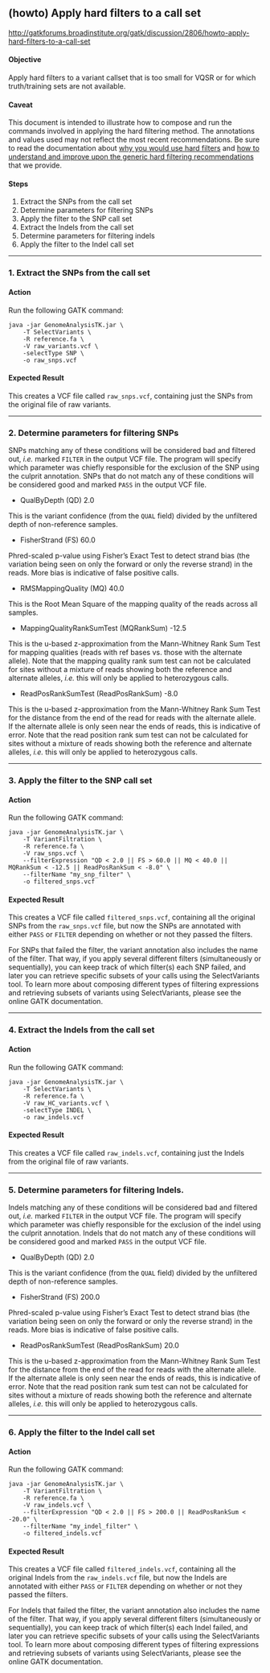 ## (howto) Apply hard filters to a call set

http://gatkforums.broadinstitute.org/gatk/discussion/2806/howto-apply-hard-filters-to-a-call-set

<h4>Objective</h4>
<p>Apply hard filters to a variant callset that is too small for VQSR or for which truth/training sets are not available.</p>
<h4>Caveat</h4>
<p>This document is intended to illustrate how to compose and run the commands involved in applying the hard filtering method. The annotations and values used may not reflect the most recent recommendations. Be sure to read the documentation about <a href="https://www.broadinstitute.org/gatk/guide/article?id=3225">why you would use hard filters</a> and <a href="https://www.broadinstitute.org/gatk/guide/article?id=6925">how to understand and improve upon the generic hard filtering recommendations</a> that we provide.</p>
<h4>Steps</h4>
<ol>
<li>Extract the SNPs from the call set</li>
<li>Determine parameters for filtering SNPs</li>
<li>Apply the filter to the SNP call set </li>
<li>Extract the Indels from the call set</li>
<li>Determine parameters for filtering indels</li>
<li>Apply the filter to the Indel call set </li>
</ol>
<hr />
<h3>1. Extract the SNPs from the call set</h3>
<h4>Action</h4>
<p>Run the following GATK command: </p>
<pre><code class="pre_md">java -jar GenomeAnalysisTK.jar \ 
    -T SelectVariants \ 
    -R reference.fa \ 
    -V raw_variants.vcf \ 
    -selectType SNP \ 
    -o raw_snps.vcf </code class="pre_md"></pre>
<h4>Expected Result</h4>
<p>This creates a VCF file called <code>raw_snps.vcf</code>, containing just the SNPs from the original file of raw variants. </p>
<hr />
<h3>2. Determine parameters for filtering SNPs</h3>
<p>SNPs matching any of these conditions will be considered bad and filtered out, <em>i.e.</em> marked <code>FILTER</code> in the output VCF file. The program will specify which parameter was chiefly responsible for the exclusion of the SNP using the culprit annotation. SNPs that do not match any of these conditions will be considered good and marked <code>PASS</code> in the output VCF file. </p>
<ul>
<li>QualByDepth (QD) 2.0</li>
</ul>
<p>This is the variant confidence (from the <code>QUAL</code> field) divided by the unfiltered depth of non-reference samples.</p>
<ul>
<li>FisherStrand (FS) 60.0</li>
</ul>
<p>Phred-scaled p-value using Fisher’s Exact Test to detect strand bias (the variation being seen on only the forward or only the reverse strand) in the reads. More bias is indicative of false positive calls.</p>
<ul>
<li>RMSMappingQuality (MQ) 40.0</li>
</ul>
<p>This is the Root Mean Square of the mapping quality of the reads across all samples.</p>
<ul>
<li>MappingQualityRankSumTest (MQRankSum) -12.5</li>
</ul>
<p>This is the u-based z-approximation from the Mann-Whitney Rank Sum Test for mapping qualities (reads with ref bases vs. those with the alternate allele). Note that the mapping quality rank sum test can not be calculated for sites without a mixture of reads showing both the reference and alternate alleles, <em>i.e.</em> this will only be applied to heterozygous calls. </p>
<ul>
<li>ReadPosRankSumTest (ReadPosRankSum) -8.0</li>
</ul>
<p>This is the u-based z-approximation from the Mann-Whitney Rank Sum Test for the distance from the end of the read for reads with the alternate allele. If the alternate allele is only seen near the ends of reads, this is indicative of error. Note that the read position rank sum test can not be calculated for sites without a mixture of reads showing both the reference and alternate alleles, <em>i.e.</em> this will only be applied to heterozygous calls.</p>
<hr />
<h3>3. Apply the filter to the SNP call set</h3>
<h4>Action</h4>
<p>Run the following GATK command: </p>
<pre><code class="pre_md">java -jar GenomeAnalysisTK.jar \ 
    -T VariantFiltration \ 
    -R reference.fa \ 
    -V raw_snps.vcf \ 
    --filterExpression "QD &lt; 2.0 || FS &gt; 60.0 || MQ &lt; 40.0 || MQRankSum &lt; -12.5 || ReadPosRankSum &lt; -8.0" \ 
    --filterName "my_snp_filter" \ 
    -o filtered_snps.vcf </code class="pre_md"></pre>
<h4>Expected Result</h4>
<p>This creates a VCF file called <code>filtered_snps.vcf</code>, containing all the original SNPs from the <code>raw_snps.vcf</code> file, but now the SNPs are annotated with either <code>PASS</code> or <code>FILTER</code> depending on whether or not they passed the filters. </p>
<p>For SNPs that failed the filter, the variant annotation also includes the name of the filter. That way, if you apply several different filters (simultaneously or sequentially), you can keep track of which filter(s) each SNP failed, and later you can retrieve specific subsets of your calls using the SelectVariants tool. To learn more about composing different types of filtering expressions and retrieving subsets of variants using SelectVariants, please see the online GATK documentation. </p>
<hr />
<h3>4. Extract the Indels from the call set</h3>
<h4>Action</h4>
<p>Run the following GATK command: </p>
<pre><code class="pre_md">java -jar GenomeAnalysisTK.jar \ 
    -T SelectVariants \ 
    -R reference.fa \ 
    -V raw_HC_variants.vcf \ 
    -selectType INDEL \ 
    -o raw_indels.vcf </code class="pre_md"></pre>
<h4>Expected Result</h4>
<p>This creates a VCF file called <code>raw_indels.vcf</code>, containing just the Indels from the original file of raw variants.</p>
<hr />
<h3>5. Determine parameters for filtering Indels.</h3>
<p>Indels matching any of these conditions will be considered bad and filtered out, <em>i.e.</em> marked <code>FILTER</code> in the output VCF file. The program will specify which parameter was chiefly responsible for the exclusion of the indel using the culprit annotation. Indels that do not match any of these conditions will be considered good and marked <code>PASS</code> in the output VCF file. </p>
<ul>
<li>QualByDepth (QD) 2.0</li>
</ul>
<p>This is the variant confidence (from the <code>QUAL</code> field) divided by the unfiltered depth of non-reference samples.</p>
<ul>
<li>FisherStrand (FS) 200.0</li>
</ul>
<p>Phred-scaled p-value using Fisher’s Exact Test to detect strand bias (the variation being seen on only the forward or only the reverse strand) in the reads. More bias is indicative of false positive calls.</p>
<ul>
<li>ReadPosRankSumTest (ReadPosRankSum) 20.0</li>
</ul>
<p>This is the u-based z-approximation from the Mann-Whitney Rank Sum Test for the distance from the end of the read for reads with the alternate allele. If the alternate allele is only seen near the ends of reads, this is indicative of error. Note that the read position rank sum test can not be calculated for sites without a mixture of reads showing both the reference and alternate alleles, <em>i.e.</em> this will only be applied to heterozygous calls.</p>
<hr />
<h3>6. Apply the filter to the Indel call set</h3>
<h4>Action</h4>
<p>Run the following GATK command: </p>
<pre><code class="pre_md">java -jar GenomeAnalysisTK.jar \ 
    -T VariantFiltration \ 
    -R reference.fa \ 
    -V raw_indels.vcf \ 
    --filterExpression "QD &lt; 2.0 || FS &gt; 200.0 || ReadPosRankSum &lt; -20.0" \ 
    --filterName "my_indel_filter" \ 
    -o filtered_indels.vcf </code class="pre_md"></pre>
<h4>Expected Result</h4>
<p>This creates a VCF file called <code>filtered_indels.vcf</code>, containing all the original Indels from the <code>raw_indels.vcf</code> file, but now the Indels are annotated with either <code>PASS</code> or <code>FILTER</code> depending on whether or not they passed the filters.</p>
<p>For Indels that failed the filter, the variant annotation also includes the name of the filter. That way, if you apply several different filters (simultaneously or sequentially), you can keep track of which filter(s) each Indel failed, and later you can retrieve specific subsets of your calls using the SelectVariants tool. To learn more about composing different types of filtering expressions and retrieving subsets of variants using SelectVariants, please see the online GATK documentation. </p>